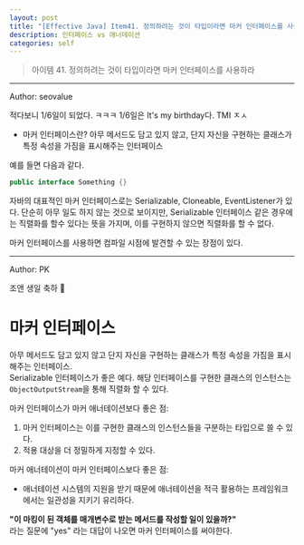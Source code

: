 ```yaml
---
layout: post
title: "[Effective Java] Item41. 정의하려는 것이 타입이라면 마커 인터페이스를 사용하라"
description: 인터페이스 vs 애너테이션
categories: self
---
```


> 아이템 41. 정의하려는 것이 타입이라면 마커 인터페이스를 사용하라

-----

Author: seovalue

적다보니 1/6일이 되었다. ㅋㅋㅋ 1/6일은 It's my birthday다. TMI ㅈㅅ <br>

* 마커 인터페이스란?
    아무 메서드도 담고 있지 않고, 단지 자신을 구현하는 클래스가 특정 속성을 가짐을 표시해주는 인터페이스 <br>

예를 들면 다음과 같다.
```java
public interface Something {}
```

자바의 대표적인 마커 인터페이스로는 Serializable, Cloneable, EventListener가 있다.
단순히 아무 일도 하지 않는 것으로 보이지만, Serializable 인터페이스 같은 경우에는 직렬화를 할수 있다는 뜻을 가지며, 이를 구현하지 않으면 직렬화를 할 수 없다.

마커 인터페이스를 사용하면 컴파일 시점에 발견할 수 있는 장점이 있다.


-----

Author: PK

조앤 생일 축하 🎉

# 마커 인터페이스
아무 메서드도 담고 있지 않고 단지 자신을 구현하는 클래스가 특정 속성을 가짐을 표시해주는 인터페이스.<br>
Serializable 인터페이스가 좋은 예다. 해당 인터페이스를 구현한 클래스의 인스턴스는 `ObjectOutputStream`을 통해 직렬화 할 수 있다.<br>

마커 인터페이스가 마커 애너테이션보다 좋은 점:
1. 마커 인터페이스는 이를 구현한 클래스의 인스턴스들을 구분하는 타입으로 쓸 수 있다.
2. 적용 대상을 더 정밀하게 지정할 수 있다.

마커 애너테이션이 마커 인터페이스보다 좋은 점:
* 애너테이션 시스템의 지원을 받기 때문에 애너테이션을 적극 활용하는 프레임워크에서는 일관성을 지키기 유리하다.

**"이 마킹이 된 객체를 매개변수로 받는 메서드를 작성할 일이 있을까?"**<br>
라는 질문에 "yes" 라는 대답이 나오면 마커 인터페이스를 써야한다.
